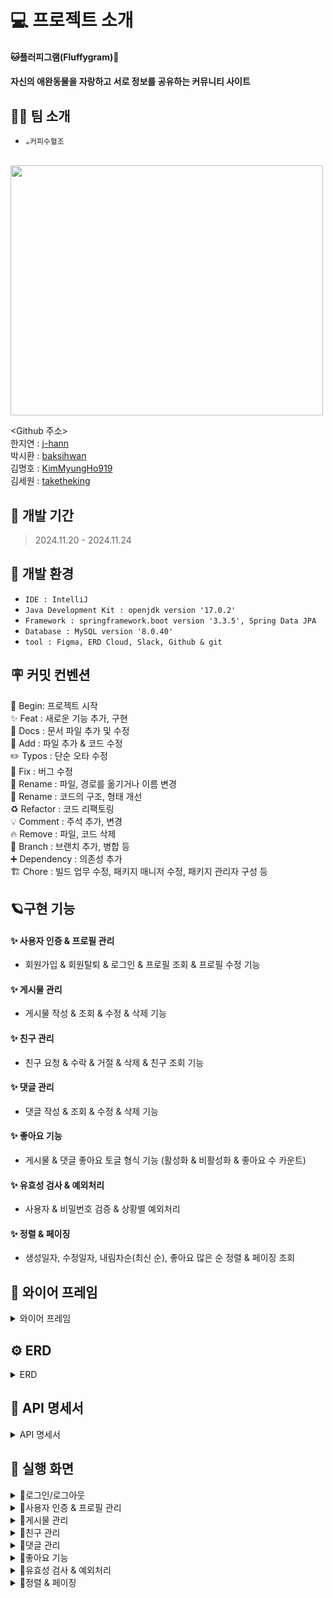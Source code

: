 # 💻 프로젝트 소개
#### **🐱플러피그램(Fluffygram)🐶**
#### 자신의 애완동물을 자랑하고 서로 정보를 공유하는 커뮤니티 사이트


## 👨‍💻 팀 소개
- `☕커피수혈조` <br>
<br>
<img src="https://github.com/user-attachments/assets/953b8b0f-564d-4560-b92c-79752cf1ca05" width="500" height="400"/>

<Github 주소><br>
한지연 : [j-hann](https://github.com/j-hann)<br>
박시환 : [baksihwan](https://github.com/baksihwan)<br>
김명호 : [KimMyungHo919](https://github.com/KimMyungHo919)<br>
김세원 : [taketheking](https://github.com/taketheking)<br>

## 🚀 개발 기간
> 2024.11.20 - 2024.11.24


## 🌱 개발 환경
- `IDE : IntelliJ`
- `Java Development Kit : openjdk version '17.0.2'`
- `Framework : springframework.boot version '3.3.5', Spring Data JPA`
- `Database : MySQL version '8.0.40'`
- `tool : Figma, ERD Cloud, Slack, Github & git`

## 🪧 커밋 컨벤션
🎉 Begin: 프로젝트 시작 <br>
✨ Feat : 새로운 기능 추가, 구현<br>
📝 Docs : 문서 파일 추가 및 수정<br>
🔧 Add :  파일 추가 & 코드 수정<br>
✏️ Typos : 단순 오타 수정<br>
🐛 Fix : 버그 수정<br>
🚚 Rename : 파일, 경로를 옮기거나 이름 변경<br>
🎨 Rename : 코드의 구조, 형태 개선<br>
♻️ Refactor : 코드 리팩토링<br>
💡 Comment : 주석 추가, 변경<br>
🔥 Remove : 파일, 코드 삭제<br>
🔀 Branch : 브랜치 추가, 병합 등<br>
➕ Dependency : 의존성 추가<br>
🏗️ Chore : 빌드 업무 수정, 패키지 매니저 수정, 패키지 관리자 구성 등

## 🪐구현 기능

#### **✨ 사용자 인증 & 프로필 관리**
* 회원가입 & 회원탈퇴 & 로그인 & 프로필 조회 & 프로필 수정 기능
  
#### **✨ 게시물 관리**
* 게시물 작성 & 조회 & 수정 & 삭제 기능

#### **✨ 친구 관리**
* 친구 요청 & 수락 & 거절 & 삭제 & 친구 조회 기능

#### **✨ 댓글 관리**
* 댓글 작성 & 조회 & 수정 & 삭제 기능

#### **✨ 좋아요 기능**
* 게시물 & 댓글 좋아요 토글 형식 기능 (활성화 & 비활성화 & 좋아요 수 카운트)

#### **✨ 유효성 검사 & 예외처리**
* 사용자 & 비밀번호 검증 & 상황별 예외처리

#### **✨ 정렬 & 페이징**
* 생성일자, 수정일자, 내림차순(최신 순), 좋아요 많은 순 정렬 & 페이징 조회


## 📅 와이어 프레임
<details>
<summary>와이어 프레임</summary>

![image](https://github.com/user-attachments/assets/70632c8e-55c6-4c0c-9501-abe9b8194a1d)
![image](https://github.com/user-attachments/assets/e258d084-2ca2-46f8-886d-8bba94ae4c12)
![image](https://github.com/user-attachments/assets/80196432-b058-4554-bc09-8fb220da951c)
![image](https://github.com/user-attachments/assets/6891a9d1-5d89-458e-84af-55c9cfc7ea0f)
![image](https://github.com/user-attachments/assets/16128539-d75c-4c11-bb5a-69c977557310)
![image](https://github.com/user-attachments/assets/04812178-81a8-4331-bcfa-00d00a91d51d)


</details>

## ⚙️ ERD
<details>
<summary>ERD</summary>
  
![ERD 최종본](https://github.com/user-attachments/assets/54855e87-0072-488f-97f6-3553fa422b13)

</details>
  

## 📑 API 명세서
<details>
<summary>API 명세서</summary>
<br/>


## user
![image](https://github.com/user-attachments/assets/77ea07e7-38fd-4484-a47e-fa4f497e5803)
![image](https://github.com/user-attachments/assets/95f57699-3c8d-4d7c-b9ba-7d5d4aabba21)


## friend
![image](https://github.com/user-attachments/assets/1dc8caa1-a5ec-4859-9d67-62f866ac5ea3)


## board
![image](https://github.com/user-attachments/assets/ec9eea73-87ef-4c06-a1b6-0e24fbf9024c)


## comment
![image](https://github.com/user-attachments/assets/9b37ae68-7b7d-45f5-a0e0-e0f5d74d6093)


## image_file
![image](https://github.com/user-attachments/assets/622e5b1e-6ac3-47f8-b642-f74ab63c4abb)


## boardlike
![게시물 좋아요 API 수정본](https://github.com/user-attachments/assets/d95a5785-2e93-4f19-8381-0b5b4d6e6715)

## commentLike
![댓글 좋아요 API 수정본](https://github.com/user-attachments/assets/226f5904-278e-4b97-8c2d-f8ca149cf545)

</details>

## 🌟 실행 화면
<details>
<summary> 🙋로그인/로그아웃</summary>
  
![로그인](https://github.com/user-attachments/assets/e34db8a9-da0d-4da7-afb5-703a07eb14ef)
![로그아웃](https://github.com/user-attachments/assets/41e80a63-9e32-43e6-ba09-70fd9048883e)

</details>

<details>
<summary> 🙋사용자 인증 & 프로필 관리</summary>
  
![회원가입](https://github.com/user-attachments/assets/bb7621d7-5227-460a-b577-e2420d712422)
![본인 유저 조회](https://github.com/user-attachments/assets/ede17a68-7f49-4fd4-bd80-1be7a575d426)
![다른 유저 조회](https://github.com/user-attachments/assets/461cd92b-a0d5-4fd2-8d92-237e19fc468b)
![유저 전체 조회 페이지네이션2](https://github.com/user-attachments/assets/8fbb89ca-86c2-41d2-937a-4c208e68edb7)
![본인 유저 수정](https://github.com/user-attachments/assets/d10f9e36-b611-4124-a4c1-114845cc7409)

![유저 삭제](https://github.com/user-attachments/assets/f0356c75-af2a-442a-b4ed-517fc954cbf3)
![탈퇴한사용자](https://github.com/user-attachments/assets/e3b5895c-7258-4c61-ba99-6668d7e69edd)

</details>

<details>
<summary> 🙋게시물 관리</summary>
  
![게시물 전체 조회](https://github.com/user-attachments/assets/98135485-a32a-4d4a-a1d0-4f9205a63648)
![게시물 단건 조회](https://github.com/user-attachments/assets/6cda3589-30d7-4e7f-b133-b28f1f2daea9)
![게시물저장](https://github.com/user-attachments/assets/7ecada23-09c9-4e9d-955c-3bb11ad5757b)

</details>

<details>
<summary> 🙋친구 관리</summary>

![친구 요청 거절](https://github.com/user-attachments/assets/393b0275-9738-4402-88e2-33f79472ac3b)
![친구 삭제](https://github.com/user-attachments/assets/f09300e3-97fb-4857-8cda-2f7a6bd2c36a)
![친구요청](https://github.com/user-attachments/assets/0aa7fe49-0b89-4cbf-a39e-ede863b501d5)
![친구 전체 조회](https://github.com/user-attachments/assets/e7a4c7c6-ebce-4ce3-937a-470e438e53c8)
![친구 요청 수락](https://github.com/user-attachments/assets/da81bf55-6ee4-4df6-b90f-1587ca7a1ec7)

</details>

<details>
<summary> 🙋댓글 관리</summary>
  
![댓글 작성](https://github.com/user-attachments/assets/a9dcf3a2-b76f-4126-9838-dfa334541959)
![댓글 수정](https://github.com/user-attachments/assets/07c7e574-557e-49e3-95d2-01894a34d28d)
![댓글 삭제](https://github.com/user-attachments/assets/376dd370-4513-4511-8b3a-a7a416a88afc)
![댓글 전체 조회](https://github.com/user-attachments/assets/ef7dff7f-87ab-47e2-9df3-4f5aefebcf93)

</details>

<details>
<summary> 🙋좋아요 기능</summary>
  
![좋아요1](https://github.com/user-attachments/assets/b40e861a-72ce-4a6d-b1ab-82f2e2d718c2)
![좋아요2](https://github.com/user-attachments/assets/1f195b04-af99-43ef-b113-e15f09491213)

</details>

<details>
<summary> 🙋유효성 검사 & 예외처리</summary>
  
![좋아요 오류](https://github.com/user-attachments/assets/0a5e74da-19c0-413d-9678-7348ac1c5821)
![좋아요 오류2](https://github.com/user-attachments/assets/a42377f7-0a8e-4623-8bd8-efb268df50a9)


</details>

<details>
<summary> 🙋정렬 & 페이징</summary>
  
![페이징](https://github.com/user-attachments/assets/436903f3-fe35-461a-88d7-f273fe2ba38e)
![페이징3](https://github.com/user-attachments/assets/0ff2cf71-1ac1-4039-b024-3960d7da148a)
![페이징2](https://github.com/user-attachments/assets/74b38c25-0f29-4fa3-8670-20b79a062239)

</details>


